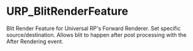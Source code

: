 # URP_BlitRenderFeature
Blit Render Feature for Universal RP's Forward Renderer. Set specific source/destination. Allows blit to happen after post processing with the After Rendering event.
